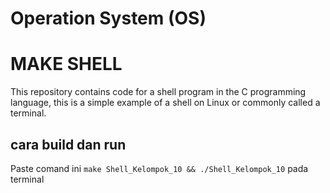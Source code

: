 # Operation System (OS)

# MAKE SHELL
This repository contains code for a shell program in the C programming language, this is a simple example of a shell on Linux or commonly called a terminal.

## cara build dan run 

Paste comand ini  ```make Shell_Kelompok_10 && ./Shell_Kelompok_10```   pada terminal
